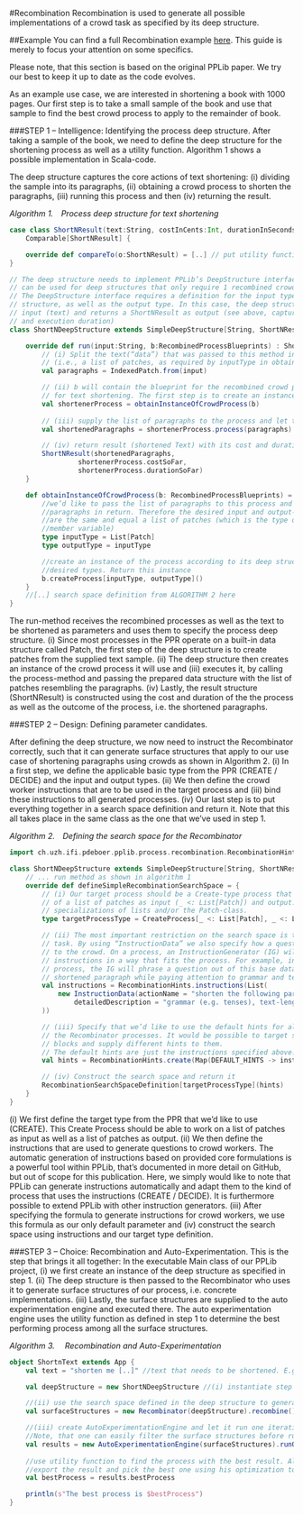 #Recombination
Recombination is used to generate all possible implementations of a crowd task as specified by its deep structure. 

##Example
You can find a full Recombination example [here](https://github.com/pdeboer/PPLib/tree/master/src/test/scala/ch/uzh/ifi/pdeboer/pplib/examples/textshortening). This guide is merely to focus your attention on some specifics. 

Please note, that this section is based on the original PPLib paper. We try our best to keep it up to date as the code evolves. 
 
As an example use case, we are interested in shortening a book with 1000 pages. Our first step is to take a small sample of the book and use that sample to find the best crowd process to apply to the remainder of book. 

###STEP 1 – Intelligence: Identifying the process deep structure. 
After taking a sample of the book, we need to define the deep structure for the shortening process as well as a utility function. Algorithm 1 shows a possible implementation in Scala-code. 

The deep structure captures the core actions of text shortening: (i) dividing the sample into its paragraphs, (ii) obtaining a crowd process to shorten the paragraphs, (iii) running this process and then (iv) returning the result. 

_Algorithm 1. Process deep structure for text shortening_

```scala
case class ShortNResult(text:String, costInCents:Int, durationInSeconds:Int) extends 
	Comparable[ShortNResult] {

	override def compareTo(o:ShortNResult) = [..] // put utility function here
}

// The deep structure needs to implement PPLib’s DeepStructure interface. SimpleDeepStructure 
// can be used for deep structures that only require 1 recombined crowd process. 
// The DeepStructure interface requires a definition for the input type applied to the deep 
// structure, as well as the output type. In this case, the deep structure uses a string
// input (text) and returns a ShortNResult as output (see above, captures resulting text, cost
// and execution duration) 
class ShortNDeepStructure extends SimpleDeepStructure[String, ShortNResult] {

	override def run(input:String, b:RecombinedProcessBlueprints) : ShortNResult = {
		// (i) Split the text(“data”) that was passed to this method into its paragraphs 
		// (i.e., a list of patches, as required by inputType in obtainInstanceOfCrowdProcess)
		val paragraphs = IndexedPatch.from(input)

		// (ii) b will contain the blueprint for the recombined crowd process that we’ll apply 
		// for text shortening. The first step is to create an instance of that process 
		val shortenerProcess = obtainInstanceOfCrowdProcess(b) 
		
		// (iii) supply the list of paragraphs to the process and let the crowd shorten it
		val shortenedParagraphs = shortenerProcess.process(paragraphs)

		// (iv) return result (shortened Text) with its cost and duration 
		ShortNResult(shortenedParagraphs, 
				 shortenerProcess.costSoFar,
				 shortenerProcess.durationSoFar)
	}

	def obtainInstanceOfCrowdProcess(b: RecombinedProcessBlueprints) = { 	
		//we’d like to pass the list of paragraphs to this process and get a shortened list 
		//paragraphs in return. Therefore the desired input and output-types for this process
		//are the same and equal a list of patches (which is the type of our paragraphs-
		//member variable)
		type inputType = List[Patch] 
		type outputType = inputType

		//create an instance of the process according to its deep structure and supply the
		//desired types. Return this instance
		b.createProcess[inputType, outputType]()
	}
	//[..] search space definition from ALGORITHM 2 here
}
```

The run-method receives the recombined processes as well as the text to be shortened as parameters and uses them to specify the process deep structure. (i) Since most processes in the PPR operate on a built-in data structure called Patch, the first step of the deep structure is to create patches from the supplied text sample. (ii) The deep structure then creates an instance of the crowd process it will use and (iii) executes it, by calling the process-method and passing the prepared data structure with the list of patches resembling the paragraphs.  (iv) Lastly, the result structure (ShortNResult) is constructed using the cost and duration of the the process as well as the outcome of the process, i.e. the shortened paragraphs. 

###STEP 2 – Design: Defining parameter candidates. 

After defining the deep structure, we now need to instruct the Recombinator correctly, such that it can generate surface structures that apply to our use case of shortening paragraphs using crowds as shown in Algorithm 2. (i) In a first step, we define the applicable basic type from the PPR (CREATE / DECIDE) and the input and output types. (ii) We then define the crowd worker instructions that are to be used in the target process and (iii) bind these instructions to all generated processes. (iv) Our last step is to put everything together in a search space definition and return it. 
Note that this all takes place in the same class as the one that we’ve used in step 1.

_Algorithm 2. Defining the search space for the Recombinator_
```scala
import ch.uzh.ifi.pdeboer.pplib.process.recombination.RecombinationHints._

class ShortNDeepStructure extends SimpleDeepStructure[String, ShortNResult] {
	// ... run method as shown in algorithm 1
 	override def defineSimpleRecombinationSearchSpace = {
		// (i) Our target process should be a Create-type process that takes any descendant 
		// of a list of patches as input (_ <: List[Patch]) and output. This includes 
		// specializations of lists and/or the Patch-class.
		type targetProcessType = CreateProcess[_ <: List[Patch], _ <: List[Patch]]

		// (ii) The most important restriction on the search space is to define the crowd
		// task. By using “InstructionData” we also specify how a question gets rendered
		// to the crowd. On a process, an InstructionGenerator (IG) will then phrase 
		// instructions in a way that fits the process. For example, in a majority vote 
		// process, the IG will phrase a question out of this base data to pick the best
		// shortened paragraph while paying attention to grammar and text-length.  
		val instructions = RecombinationHints.instructions(List(
			new InstructionData(actionName = "shorten the following paragraph", 
				detailedDescription = "grammar (e.g. tenses), text-length")
		))

		// (iii) Specify that we’d like to use the default hints for all building blocks that
		// the Recombinator processes. It would be possible to target specific building 
		// blocks and supply different hints to them. 
		// The default hints are just the instructions specified above.
		val hints = RecombinationHints.create(Map(DEFAULT_HINTS -> instructions))

		// (iv) Construct the search space and return it 
		RecombinationSearchSpaceDefinition[targetProcessType](hints)
	}
}
```

(i) We first define the target type from the PPR that we’d like to use (CREATE). This Create Process should be able to work on a list of patches as input as well as a list of patches as output. 
(ii) We then define the instructions that are used to generate questions to crowd workers. The automatic generation of instructions based on provided core formulations is a powerful tool within PPLib, that’s documented in more detail on GitHub, but out of scope for this publication. Here, we simply would like to note that PPLib can generate instructions automatically and adapt them to the kind of process that uses the instructions (CREATE / DECIDE). It is furthermore possible to extend PPLib with other instruction generators. 
(iii) After specifying the formula to generate instructions for crowd workers, we use this formula as our only default parameter and (iv) construct the search space using instructions and our target type definition. 

###STEP 3 – Choice: Recombination and Auto-Experimentation. 
This is the step that brings it all together: In the executable Main class of our PPLib project, (i) we first create an instance of the deep structure as specified in step 1. (ii) The deep structure is then passed to the Recombinator who uses it to generate surface structures of our process, i.e. concrete implementations. (iii) Lastly, the surface structures are supplied to the auto experimentation engine and executed there. The auto experimentation engine uses the utility function as defined in step 1 to determine the best performing process among all the surface structures.
 
_Algorithm 3.  Recombination and Auto-Experimentation_
```scala
object ShortnText extends App {
 	val text = "shorten me [..]" //text that needs to be shortened. E.g. could be loaded from PDF 

	val deepStructure = new ShortNDeepStructure //(i) instantiate step 1 & 2 from above

	//(ii) use the search space defined in the deep structure to generate the surface structures 
	val surfaceStructures = new Recombinator(deepStructure).recombine()

	//(iii) create AutoExperimentationEngine and let it run one iteration on all surface structures.
	//Note, that one can easily filter the surface structures before running auto experimentation.
	val results = new AutoExperimentationEngine(surfaceStructures).runOneIteration(text)
	
	//use utility function to find the process with the best result. Alternatively, one can also 
	//export the result and pick the best one using his optimization tool of choice. 
	val bestProcess = results.bestProcess

	println(s"The best process is $bestProcess")
}
```